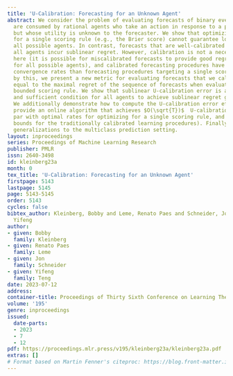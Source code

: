 ```yaml
---
title: 'U-Calibration: Forecasting for an Unknown Agent'
abstract: We consider the problem of evaluating forecasts of binary events whose predictions
  are consumed by rational agents who take an action in response to a prediction,
  but whose utility is unknown to the forecaster. We show that optimizing forecasts
  for a single scoring rule (e.g., the Brier score) cannot guarantee low regret for
  all possible agents. In contrast, forecasts that are well-calibrated guarantee that
  all agents incur sublinear regret. However, calibration is not a necessary criterion
  here (it is possible for miscalibrated forecasts to provide good regret guarantees
  for all possible agents), and calibrated forecasting procedures have provably worse
  convergence rates than forecasting procedures targeting a single scoring rule.Motivated
  by this, we present a new metric for evaluating forecasts that we call U-calibration,
  equal to the maximal regret of the sequence of forecasts when evaluated under any
  bounded scoring rule. We show that sublinear U-calibration error is a necessary
  and sufficient condition for all agents to achieve sublinear regret guarantees.
  We additionally demonstrate how to compute the U-calibration error efficiently and
  provide an online algorithm that achieves $O(\sqrt{T})$  U-calibration error (on
  par with optimal rates for optimizing for a single scoring rule, and bypassing lower
  bounds for the traditionally calibrated learning procedures). Finally, we discuss
  generalizations to the multiclass prediction setting.
layout: inproceedings
series: Proceedings of Machine Learning Research
publisher: PMLR
issn: 2640-3498
id: kleinberg23a
month: 0
tex_title: 'U-Calibration: Forecasting for an Unknown Agent'
firstpage: 5143
lastpage: 5145
page: 5143-5145
order: 5143
cycles: false
bibtex_author: Kleinberg, Bobby and Leme, Renato Paes and Schneider, Jon and Teng,
  Yifeng
author:
- given: Bobby
  family: Kleinberg
- given: Renato Paes
  family: Leme
- given: Jon
  family: Schneider
- given: Yifeng
  family: Teng
date: 2023-07-12
address: 
container-title: Proceedings of Thirty Sixth Conference on Learning Theory
volume: '195'
genre: inproceedings
issued:
  date-parts:
  - 2023
  - 7
  - 12
pdf: https://proceedings.mlr.press/v195/kleinberg23a/kleinberg23a.pdf
extras: []
# Format based on Martin Fenner's citeproc: https://blog.front-matter.io/posts/citeproc-yaml-for-bibliographies/
---
```

